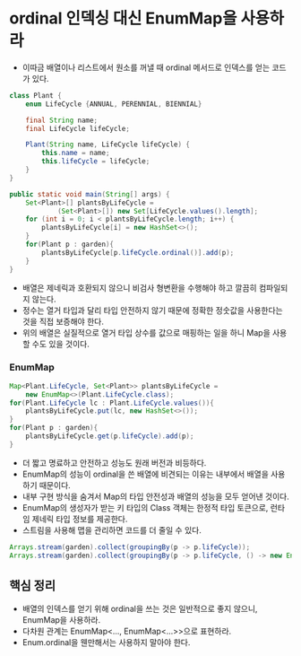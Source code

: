 # ordinal 인덱싱 대신 EnumMap을 사용하라

- 이따금 배열이나 리스트에서 원소를 꺼낼 때 ordinal 메서드로 인덱스를 얻는 코드가 있다.

```java
class Plant {
    enum LifeCycle {ANNUAL, PERENNIAL, BIENNIAL}

    final String name;
    final LifeCycle lifeCycle;

    Plant(String name, LifeCycle lifeCycle) {
        this.name = name;
        this.lifeCycle = lifeCycle;
    }
}

public static void main(String[] args) {
    Set<Plant>[] plantsByLifeCycle =
            (Set<Plant>[]) new Set[LifeCycle.values().length];
    for (int i = 0; i < plantsByLifeCycle.length; i++) {
        plantsByLifeCycle[i] = new HashSet<>();
    }
    for(Plant p : garden){
        plantsByLifeCycle[p.lifeCycle.ordinal()].add(p);
    }
}
```
- 배열은 제네릭과 호환되지 않으니 비검사 형변환을 수행해야 하고 깔끔히 컴파일되지 않는다.
- 정수는 열거 타입과 달리 타입 안전하지 않기 때문에 정확한 정숫값을 사용한다는 것을 직접 보증해야 한다.
- 위의 배열은 실질적으로 열거 타입 상수를 값으로 매핑하는 일을 하니 Map을 사용할 수도 있을 것이다.

### EnumMap

```java
Map<Plant.LifeCycle, Set<Plant>> plantsByLifeCycle =
    new EnumMap<>(Plant.LifeCycle.class);
for(Plant.LifeCycle lc : Plant.LifeCycle.values()){
    plantsByLifeCycle.put(lc, new HashSet<>());
}
for(Plant p : garden){
    plantsByLifeCycle.get(p.lifeCycle).add(p);
}
```
- 더 짧고 명료하고 안전하고 성능도 원래 버전과 비등하다.
- EnumMap의 성능이 ordinal을 쓴 배열에 비견되는 이유는 내부에서 배열을 사용하기 때문이다.
- 내부 구현 방식을 숨겨서 Map의 타입 안전성과 배열의 성능을 모두 얻어낸 것이다.
- EnumMap의 생성자가 받는 키 타입의 Class 객체는 한정적 타입 토큰으로, 런타임 제네릭 타입 정보를 제공한다.
- 스트림을 사용해 맵을 관리하면 코드를 더 줄일 수 있다.
```java
Arrays.stream(garden).collect(groupingBy(p -> p.lifeCycle));
Arrays.stream(garden).collect(groupingBy(p -> p.lifeCycle, () -> new EnumMap<>(LifeCycle.class), toSet()));
```


## 핵심 정리

- 배열의 인덱스를 얻기 위해 ordinal을 쓰는 것은 일반적으로 좋지 않으니, EnumMap을 사용하라.
- 다차원 관계는 EnumMap<..., EnumMap<...>>으로 표현하라.
- Enum.ordinal을 웬만해서는 사용하지 말아야 한다.
